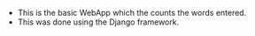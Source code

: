 <!-- * Basically my first Github project. -->
* This is the basic WebApp which the counts the words entered.
* This was done using the Django framework.
